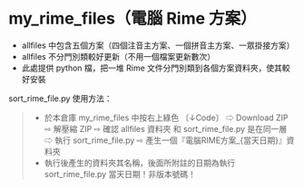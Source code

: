 # my_rime_files（電腦 Rime 方案）
- allfiles 中包含五個方案（四個注音主方案、一個拼音主方案、一眾掛接方案）
- allfiles 不分門別類較好更新（不用一個檔案更新數次）
- 此處提供 python 檔，把一堆 Rime 文件分門別類到各個方案資料夾，使其較好安裝

sort_rime_file.py 使用方法：
>- 於本倉庫 my_rime_files 中按右上綠色 〔↓Code〕 ⇨ Download ZIP ⇨ 解壓縮 ZIP ⇨ 確認 allfiles 資料夾 和 sort_rime_file.py 是在同一層 ⇨ 執行 sort_rime_file.py ⇨ 產生一個『電腦RIME方案_{當天日期}』資料夾
>- 執行後產生的資料夾其名稱，後面所附註的日期為執行 sort_rime_file.py 當天日期！非版本號碼！
